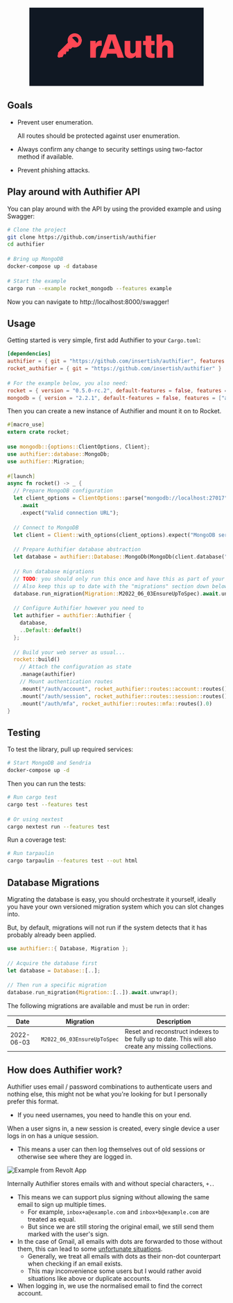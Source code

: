 <p align="center">
  <img src="assets/banner.png" height="180px" />
</p>

## Goals

- Prevent user enumeration.

  All routes should be protected against user enumeration.

- Always confirm any change to security settings using two-factor method if available.
- Prevent phishing attacks.

## Play around with Authifier API

You can play around with the API by using the provided example and using Swagger:

```bash
# Clone the project
git clone https://github.com/insertish/authifier
cd authifier

# Bring up MongoDB
docker-compose up -d database

# Start the example
cargo run --example rocket_mongodb --features example
```

Now you can navigate to http://localhost:8000/swagger!

## Usage

Getting started is very simple, first add Authifier to your `Cargo.toml`:

```toml
[dependencies]
authifier = { git = "https://github.com/insertish/authifier", features = [ "rocket_impl", "okapi_impl", "async-std-runtime", "database-mongodb" ] }
rocket_authifier = { git = "https://github.com/insertish/authifier" }

# For the example below, you also need:
rocket = { version = "0.5.0-rc.2", default-features = false, features = ["json"] }
mongodb = { version = "2.2.1", default-features = false, features = ["async-std-runtime"] }
```

Then you can create a new instance of Authifier and mount it on to Rocket.

```rust
#[macro_use]
extern crate rocket;

use mongodb::{options::ClientOptions, Client};
use authifier::database::MongoDb;
use authifier::Migration;

#[launch]
async fn rocket() -> _ {
  // Prepare MongoDB configuration
  let client_options = ClientOptions::parse("mongodb://localhost:27017")
    .await
    .expect("Valid connection URL");

  // Connect to MongoDB
  let client = Client::with_options(client_options).expect("MongoDB server");

  // Prepare Authifier database abstraction
  let database = authifier::Database::MongoDb(MongoDb(client.database("authifier")));

  // Run database migrations
  // TODO: you should only run this once and have this as part of your migrations
  // Also keep this up to date with the "migrations" section down below this one.
  database.run_migration(Migration::M2022_06_03EnsureUpToSpec).await.unwrap();

  // Configure Authifier however you need to
  let authifier = authifier::Authifier {
    database,
    ..Default::default()
  };

  // Build your web server as usual...
  rocket::build()
    // Attach the configuration as state
    .manage(authifier)
    // Mount authentication routes
    .mount("/auth/account", rocket_authifier::routes::account::routes().0)
    .mount("/auth/session", rocket_authifier::routes::session::routes().0)
    .mount("/auth/mfa", rocket_authifier::routes::mfa::routes().0)
}
```

## Testing

To test the library, pull up required services:

```bash
# Start MongoDB and Sendria
docker-compose up -d
```

Then you can run the tests:

```bash
# Run cargo test
cargo test --features test

# Or using nextest
cargo nextest run --features test
```

Run a coverage test:

```bash
# Run tarpaulin
cargo tarpaulin --features test --out html
```

## Database Migrations

Migrating the database is easy, you should orchestrate it yourself, ideally you have your own versioned migration system which you can slot changes into.

But, by default, migrations will not run if the system detects that it has probably already been applied.

```rust
use authifier::{ Database, Migration };

// Acquire the database first
let database = Database::[..];

// Then run a specific migration
database.run_migration(Migration::[..]).await.unwrap();
```

The following migrations are available and must be run in order:

| Date       | Migration                   | Description                                                                                          |
| ---------- | --------------------------- | ---------------------------------------------------------------------------------------------------- |
| 2022-06-03 | `M2022_06_03EnsureUpToSpec` | Reset and reconstruct indexes to be fully up to date. This will also create any missing collections. |

## How does Authifier work?

Authifier uses email / password combinations to authenticate users and nothing else, this might not be what you're looking for but I personally prefer this format.

- If you need usernames, you need to handle this on your end.

When a user signs in, a new session is created, every single device a user logs in on has a unique session.

- This means a user can then log themselves out of old sessions or otherwise see where they are logged in.

![Example from Revolt App](https://img.insrt.uk/xexu7/daLinuSa38.png/raw)

Internally Authifier stores emails with and without special characters, `+.`.

- This means we can support plus signing without allowing the same email to sign up multiple times.
  - For example, `inbox+a@example.com` and `inbox+b@example.com` are treated as equal.
  - But since we are still storing the original email, we still send them marked with the user's sign.
- In the case of Gmail, all emails with dots are forwarded to those without them, this can lead to some [unfortunate situations](https://jameshfisher.com/2018/04/07/the-dots-do-matter-how-to-scam-a-gmail-user/).
  - Generally, we treat all emails with dots as their non-dot counterpart when checking if an email exists.
  - This may inconvenience some users but I would rather avoid situations like above or duplicate accounts.
- When logging in, we use the normalised email to find the correct account.
